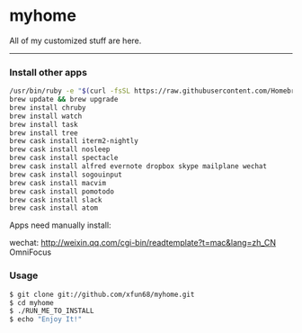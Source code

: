 # myhome

All of my customized stuff are here.

-------------------------------------------------------------------------

### Install other apps

```bash
/usr/bin/ruby -e "$(curl -fsSL https://raw.githubusercontent.com/Homebrew/install/master/install)"
brew update && brew upgrade
brew install chruby
brew install watch
brew install task
brew install tree
brew cask install iterm2-nightly
brew cask install nosleep
brew cask install spectacle
brew cask install alfred evernote dropbox skype mailplane wechat
brew cask install sogouinput
brew cask install macvim
brew cask install pomotodo
brew cask install slack
brew cask install atom
```

Apps need manually install:

wechat: http://weixin.qq.com/cgi-bin/readtemplate?t=mac&lang=zh_CN
OmniFocus

### Usage

```bash
$ git clone git://github.com/xfun68/myhome.git
$ cd myhome
$ ./RUN_ME_TO_INSTALL
$ echo "Enjoy It!"
```

